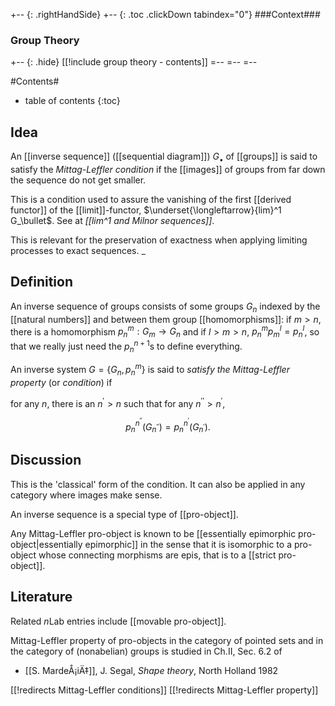 
+-- {: .rightHandSide}
+-- {: .toc .clickDown tabindex="0"}
###Context###
### Group Theory
+-- {: .hide}
[[!include group theory - contents]]
=--
=--
=--


#Contents#
* table of contents
{:toc}

## Idea 

An [[inverse sequence]] ([[sequential diagram]]) $G_\bullet$ of [[groups]] is said to satisfy the _Mittag-Leffler condition_ if the [[images]] of groups from far down the sequence do not get smaller.

This is a condition used to assure the vanishing of the first [[derived functor]] of the [[limit]]-functor, $\underset{\longleftarrow}{lim}^1 G_\bullet$. See at _[[lim^1 and Milnor sequences]]_.

This is relevant for the preservation of exactness when applying limiting processes to exact sequences.  _



## Definition




An inverse sequence of groups consists of some groups $G_n$ indexed by the [[natural numbers]]  and between them group [[homomorphisms]]: if $m \gt n$, there is a homomorphism $p^m_n : G_m \to G_n$ and if $l\gt m  \gt n$, $p^m_n p^l_m= p^l_n$, so that we really just need the $p^{n+1}_n$s to define everything.

An inverse system $G = \{G_n,p^m_n\}$ is said to _satisfy the Mittag-Leffler property_ (or _condition_) if

for any $n$, there is an $n^\prime \gt n$ such that for any $n^{\prime\prime} \gt n^\prime$, 


$$p^{n^{\prime\prime}}_n(G_{n^{\prime\prime}}) = p^{n^\prime}_n(G_{n^\prime}).$$

## Discussion

This is the 'classical' form of the condition. It can also be applied in any category where images make sense. 

An inverse sequence is a special type of [[pro-object]].

Any Mittag-Leffler pro-object is known to be [[essentially epimorphic pro-object|essentially epimorphic]] in the sense that it is isomorphic to a pro-object whose connecting morphisms are epis, that is to a [[strict pro-object]]. 


## Literature

Related $n$Lab entries include [[movable pro-object]].

Mittag-Leffler property of pro-objects in the category of pointed sets and in the category of (nonabelian) groups is studied in Ch.II, Sec. 6.2 of

* [[S. MardeÅ¡iÄ‡]], J. Segal, _Shape theory_, North Holland 1982

[[!redirects Mittag-Leffler conditions]]
[[!redirects Mittag-Leffler property]]
